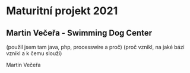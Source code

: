 # Maturitní projekt 2021

## Martin Večeřa - Swimming Dog Center
(použil jsem tam java, php, processwire a proč)
(proč vznikl, na jaké bázi vznikl a k čemu slouží)




Martin Večeřa